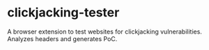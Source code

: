 # clickjacking-tester
A browser extension to test websites for clickjacking vulnerabilities. Analyzes headers and generates PoC.
